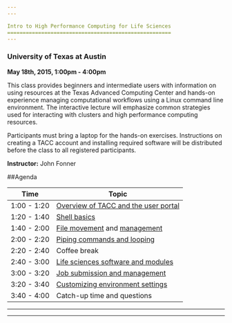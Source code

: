 ```yaml
---  
---

Intro to High Performance Computing for Life Sciences
=====================================================
---
```

### University of Texas at Austin 
**May 18th, 2015, 1:00pm - 4:00pm**


This class provides beginners and intermediate users with information on using resources at the Texas Advanced Computing Center and hands-on experience managing computational workflows using a Linux command line environment. The interactive lecture will emphasize common strategies used for interacting with clusters and high performance computing resources.
Participants must bring a laptop for the hands-on exercises. Instructions on creating a TACC account and installing required software will be distributed before the class to all registered participants.

**Instructor:** John Fonner
  
##Agenda

|Time          | Topic                                                        |
|--------------|--------------------------------------------------------------|
| 1:00 - 1:20  | [Overview of TACC and the user portal](tacc/00-usingTACC.md) |
| 1:20 - 1:40  | [Shell basics](shell/00-intro.md)                            |
| 1:40 - 2:00  | [File movement](shell/01-filedir.md) and [management](shell/02-create.md) |
| 2:00 - 2:20  | [Piping commands and looping](shell/03-pipefilter.md)        |
| 2:20 - 2:40  | Coffee break                                                 |
| 2:40 - 3:00  | [Life sciences software and modules](shell/05-modules.md)    |
| 3:00 - 3:20  | [Job submission and management](shell/06-jobs.md)            |
| 3:20 - 3:40  | [Customizing environment settings](shell/07-env.md)          |
| 3:40 - 4:00  | Catch-up time and questions                                  |

---  
---

